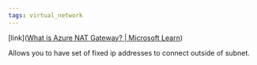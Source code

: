```yaml
---
tags: virtual_network
---
```


[link]([What is Azure NAT Gateway? | Microsoft Learn](https://learn.microsoft.com/en-us/azure/nat-gateway/nat-overview))

Allows you to have set of fixed ip addresses to connect outside of subnet.
